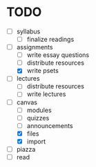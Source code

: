 # TODO 

- [ ] syllabus
    - [ ] finalize readings
- [ ] assignments
    - [ ] write essay questions
    - [ ] distribute resources
    - [x] write psets
- [ ] lectures
    - [ ] distribute resources
    - [ ] write lectures
- [ ] canvas
    - [ ] modules
    - [ ] quizzes
    - [ ] announcements
    - [x] files
    - [x] import
- [ ] piazza
- [ ] read
